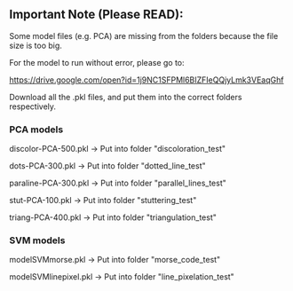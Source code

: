 ## Important Note (Please READ):

Some model files (e.g. PCA) are missing from the folders because the file size is too big.

For the model to run without error, please go to:

https://drive.google.com/open?id=1j9NC1SFPMl6BIZFIeQQjyLmk3VEaqGhf

Download all the .pkl files, and put them into the correct folders respectively.

### PCA models

discolor-PCA-500.pkl -> Put into folder "discoloration_test"

dots-PCA-300.pkl -> Put into folder "dotted_line_test"

paraline-PCA-300.pkl -> Put into folder "parallel_lines_test"

stut-PCA-100.pkl -> Put into folder "stuttering_test"

triang-PCA-400.pkl -> Put into folder "triangulation_test"



### SVM models

modelSVMmorse.pkl -> Put into folder "morse_code_test"

modelSVMlinepixel.pkl -> Put into folder "line_pixelation_test"

